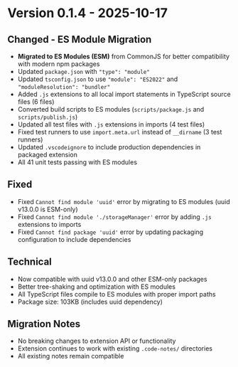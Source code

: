 # Version 0.1.4 - 2025-10-17

## Changed - ES Module Migration
- **Migrated to ES Modules (ESM)** from CommonJS for better compatibility with modern npm packages
- Updated `package.json` with `"type": "module"`
- Updated `tsconfig.json` to use `"module": "ES2022"` and `"moduleResolution": "bundler"`
- Added `.js` extensions to all local import statements in TypeScript source files (6 files)
- Converted build scripts to ES modules (`scripts/package.js` and `scripts/publish.js`)
- Updated all test files with `.js` extensions in imports (4 test files)
- Fixed test runners to use `import.meta.url` instead of `__dirname` (3 test runners)
- Updated `.vscodeignore` to include production dependencies in packaged extension
- All 41 unit tests passing with ES modules

## Fixed
- Fixed `Cannot find module 'uuid'` error by migrating to ES modules (uuid v13.0.0 is ESM-only)
- Fixed `Cannot find module './storageManager'` error by adding `.js` extensions to imports
- Fixed `Cannot find package 'uuid'` error by updating packaging configuration to include dependencies

## Technical
- Now compatible with uuid v13.0.0 and other ESM-only packages
- Better tree-shaking and optimization with ES modules
- All TypeScript files compile to ES modules with proper import paths
- Package size: 103KB (includes uuid dependency)

## Migration Notes
- No breaking changes to extension API or functionality
- Extension continues to work with existing `.code-notes/` directories
- All existing notes remain compatible

[0.1.4]: https://github.com/jnahian/code-context-notes/releases/tag/v0.1.4
